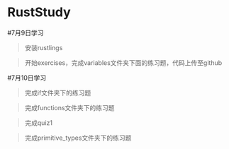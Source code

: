 # RustStudy

#7月9日学习

> 安装rustlings

> 开始exercises，完成variables文件夹下面的练习题，代码上传至github

#7月10日学习

> 完成if文件夹下的练习题

> 完成functions文件夹下的练习题

> 完成quiz1

> 完成primitive_types文件夹下的练习题

